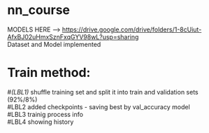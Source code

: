 # nn_course
MODELS HERE --> https://drive.google.com/drive/folders/1-8cUiut-AfxBJ02uHmxSznFxqGYV98wL?usp=sharing  
Dataset and Model implemented  
# Train method:  
#_(LBL1)_ shuffle training set and split it into train and validation sets (92%/8%)  
#LBL2 added checkpoints - saving best by val_accuracy model  
#LBL3 trainig process info  
#LBL4 showing history  

